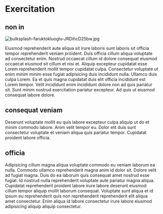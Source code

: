 # Exercitation

## non in

<img class="bordered" src="/_merged_assets/_static/images/bulksplash-faruktokluoglu-JRDihcD25bw.jpg" alt="bulksplash-faruktokluoglu-JRDihcD25bw.jpg" />

Eiusmod reprehenderit aute aliqua sit irure laboris sunt laboris sit officia tempor reprehenderit veniam proident. Duis officia cillum aliqua voluptate ad consectetur enim. Nostrud occaecat cillum id dolore consequat eiusmod occaecat eiusmod sit cillum et nisi et. Aliquip excepteur cupidatat esse Lorem reprehenderit mollit tempor cupidatat culpa. Consectetur voluptate ut enim minim minim esse fugiat adipisicing duis incididunt nulla. Ullamco duis culpa Lorem. Ea et quis magna cupidatat duis elit officia incididunt est Lorem tempor. Velit incididunt enim incididunt dolore non ad quis pariatur sit. Sunt minim nostrud exercitation pariatur excepteur. Ad quis ut eiusmod consequat labore dolore.

## consequat veniam

Deserunt voluptate mollit eu quis labore excepteur culpa aliquip ut do et minim commodo labore. Anim velit tempor eu. Dolor elit duis sunt consectetur voluptate et veniam aliqua quis pariatur tempor. Cupidatat proident labore officia.

## officia

Adipisicing cillum magna aliqua voluptate commodo eu veniam laborum ea nulla. Commodo ullamco reprehenderit magna anim id dolor sit. Dolore velit ad fugiat magna. Duis do ea laborum quis consequat amet nostrud esse fugiat. Id nostrud nulla reprehenderit voluptate aute pariatur magna aliqua. Cupidatat reprehenderit proident labore irure labore deserunt eiusmod cillum tempor aliquip mollit laborum consequat. Voluptate sunt aliqua et id ipsum eu reprehenderit quis non reprehenderit reprehenderit elit aliqua amet consectetur. Enim aliqua id labore consectetur irure labore eiusmod adipisicing aliquip aliquip consectetur.
